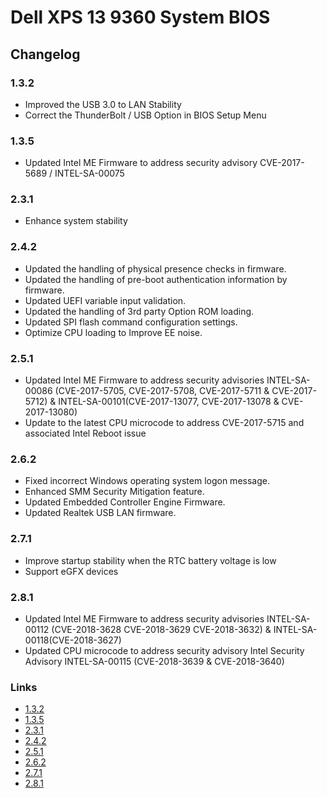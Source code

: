 # Dell XPS 13 9360 System BIOS

## Changelog

### 1.3.2

* Improved the USB 3.0 to LAN Stability
* Correct the ThunderBolt / USB Option in BIOS Setup Menu

### 1.3.5

* Updated Intel ME Firmware to address security advisory CVE-2017-5689 / INTEL-SA-00075

### 2.3.1

* Enhance system stability

### 2.4.2

* Updated the handling of physical presence checks in firmware.
* Updated the handling of pre-boot authentication information by firmware.
* Updated UEFI variable input validation.
* Updated the handling of 3rd party Option ROM loading.
* Updated SPI flash command configuration settings.
* Optimize CPU loading to Improve EE noise.

### 2.5.1

* Updated Intel ME Firmware to address security advisories INTEL-SA-00086 (CVE-2017-5705, CVE-2017-5708, CVE-2017-5711 & CVE-2017-5712) & INTEL-SA-00101(CVE-2017-13077, CVE-2017-13078 & CVE-2017-13080)
* Update to the latest CPU microcode to address CVE-2017-5715 and associated Intel Reboot issue

### 2.6.2

* Fixed incorrect Windows operating system logon message.
* Enhanced SMM Security Mitigation feature.
* Updated Embedded Controller Engine Firmware.
* Updated Realtek USB LAN firmware.

### 2.7.1

* Improve startup stability when the RTC battery voltage is low
* Support eGFX devices

### 2.8.1

* Updated Intel ME Firmware to address security advisories INTEL-SA-00112 (CVE-2018-3628 CVE-2018-3629 CVE-2018-3632) & INTEL-SA-00118(CVE-2018-3627)
* Updated CPU microcode to address security advisory Intel Security Advisory INTEL-SA-00115 (CVE-2018-3639 & CVE-2018-3640)

### Links

* [1.3.2][bios132]
* [1.3.5][bios135]
* [2.3.1][bios231]
* [2.4.2][bios242]
* [2.5.1][bios251]
* [2.6.2][bios262]
* [2.7.1][bios271]
* [2.8.1][bios281]

[bios132]: http://www.dell.com/support/home/nz/en/nzdhs1/Drivers/DriversDetails?driverId=4F61T
[bios135]: http://www.dell.com/support/home/nz/en/nzdhs1/Drivers/DriversDetails?driverId=8C84P
[bios231]: http://www.dell.com/support/home/nz/en/nzdhs1/drivers/driversdetails?driverId=JGCWT
[bios242]: http://www.dell.com/support/home/nz/en/nzdhs1/drivers/driversdetails?driverId=YFTT1
[bios251]: http://www.dell.com/support/home/nz/en/nzdhs1/drivers/driversdetails?driverId=FW1RC
[bios262]: http://www.dell.com/support/home/es/es/esdhs1/drivers/driversdetails?driverId=G05NR
[bios271]: https://www.dell.com/support/home/es/es/esdhs1/drivers/driversdetails?driverId=KXP8F
[bios281]: https://www.dell.com/support/home/es/es/esdhs1/drivers/driversdetails?driverId=8M0KH

